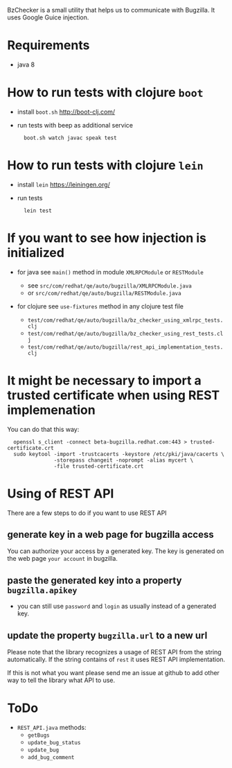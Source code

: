 BzChecker is a small utility that helps us to communicate with Bugzilla.
It uses Google Guice injection.

# Requirements

  - java 8
  
# How to run tests with clojure `boot`

* install `boot.sh`  http://boot-clj.com/
* run tests with beep as additional service

        boot.sh watch javac speak test
   
# How to run tests with clojure `lein`

* install `lein` https://leiningen.org/
* run tests

        lein test

# If you want to see how injection is initialized

* for java see `main()` method in module `XMLRPCModule` or `RESTModule`
   - see `src/com/redhat/qe/auto/bugzilla/XMLRPCModule.java`
   - or  `src/com/redhat/qe/auto/bugzilla/RESTModule.java`
   
* for clojure see `use-fixtures` method in any clojure test file
   - `test/com/redhat/qe/auto/bugzilla/bz_checker_using_xmlrpc_tests.clj`
   - `test/com/redhat/qe/auto/bugzilla/bz_checker_using_rest_tests.clj`
   - `test/com/redhat/qe/auto/bugzilla/rest_api_implementation_tests.clj`
   
# It might be necessary to import a trusted certificate when using REST implemenation
You can do that this way:

      openssl s_client -connect beta-bugzilla.redhat.com:443 > trusted-certificate.crt
      sudo keytool -import -trustcacerts -keystore /etc/pki/java/cacerts \
                   -storepass changeit -noprompt -alias mycert \
                   -file trusted-certificate.crt 

# Using of REST API

  There are a few steps to do if you want to use REST API
  
## generate key in a web page for bugzilla access

   You can authorize your access by a generated key. 
   The key is generated on the web page `your account` in bugzilla.
   
## paste the generated key into a property `bugzilla.apikey`

   - you can still use `password` and `login` as usually instead of a generated key.
   
## update the property `bugzilla.url` to a new url

  Please note that the library recognizes a usage of REST API from the string automatically.
  If the string contains of `rest` it uses REST API implementation.
  
  If this is not what you want please send me an issue at github 
  to add other way to tell the library what API to use.

# ToDo

* `REST_API.java` methods:
   - `getBugs`
   - `update_bug_status`
   - `update_bug`
   - `add_bug_comment`
